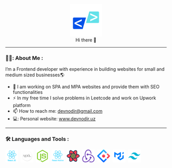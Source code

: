 

<div id="header" align="center">
  <img src="https://raw.githubusercontent.com/devnodir/devnodir/8244bc77b130f899290baad04c695182f1f41ddf/assets/devnodir.svg" width="100" />
  <div>Hi there 👋</div>
</div>

---
### 👨‍💻: About Me :

I’m a Frontend developer with experience in building websites for small and medium sized businesses🌎
-  :telescope: I am working on SPA and MPA websites and provide them with SEO functionalities
-  :zap: In my free time I solve problems in Leetcode and work on Upwork platform
-  :mailbox: How to reach me: devnodir@gmail.com
-  💻: Personal website: www.devnodir.uz

---
### :hammer_and_wrench: Languages and Tools :
<div>
<img src="https://raw.githubusercontent.com/devnodir/devnodir/cc1aa57b3c0d52106b1a877b8f41b5bacee810ea/assets/react.svg" title="React" alt="React" width="40" height="40"/>&nbsp; 
<img src="https://github.com/devnodir/devnodir/blob/main/assets/next.png" title="Next" alt="Next" width="40" height="40"/>&nbsp;
  <img src="https://raw.githubusercontent.com/devnodir/devnodir/main/assets/nodejs.webp" title="NodeJs" alt="NodeJs" width="40" height="40"/>&nbsp;
  <img src="https://github.com/devnodir/devnodir/blob/main/assets/react-native.png" title="ReactNative" alt="ReactNative" width="40" height="40"/>&nbsp;
  <img src="https://github.com/devnodir/devnodir/blob/main/assets/react-query.png" title="ReactQuery" alt="ReactQuery" width="40" height="40"/>&nbsp;
  <img src="https://github.com/devnodir/devnodir/blob/main/assets/redux.png" title="ReactRedux" alt="ReactRedux" width="40" height="40"/>&nbsp;
   <img src="https://github.com/devnodir/devnodir/blob/main/assets/ant.png" title="AntDesign" alt="AntDesign" width="40" height="40"/>&nbsp;
    <img src="https://github.com/devnodir/devnodir/blob/main/assets/material.png" title="MaterialUI" alt="MaterialUI" width="40" height="40"/>&nbsp;
     <img src="https://github.com/devnodir/devnodir/blob/main/assets/tailwind.png" title="TailwindCSS" alt="TailwindCSS" width="40" height="40"/>&nbsp;

<div/>
